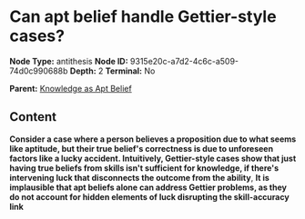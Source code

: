 # Can apt belief handle Gettier-style cases?

**Node Type:** antithesis
**Node ID:** 9315e20c-a7d2-4c6c-a509-74d0c990688b
**Depth:** 2
**Terminal:** No

**Parent:** [Knowledge as Apt Belief](knowledge-as-apt-belief.md)

## Content

**Consider a case where a person believes a proposition due to what seems like aptitude, but their true belief's correctness is due to unforeseen factors like a lucky accident. Intuitively, Gettier-style cases show that just having true beliefs from skills isn't sufficient for knowledge, if there's intervening luck that disconnects the outcome from the ability**, **It is implausible that apt beliefs alone can address Gettier problems, as they do not account for hidden elements of luck disrupting the skill-accuracy link**
